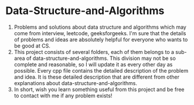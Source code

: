 # Data-Structure-and-Algorithms
1. Problems and solutions about data structure and algorithms which may come from interview, leetcode, geeksforgeeks. I'm sure that the details of problems and ideas are absolutely helpful for everyone who wants to be good at CS.
2. This project consists of several folders, each of them belongs to a sub-area of data-structure-and-algorithms. This division may not be so complete and reasonable, so I will update it as every other day as possible. Every cpp file contains the detailed description of the problem and idea. It is these detailed description that are different from other explanations about data-structure-and-algorithms.
3. In short, wish you learn something useful from this project and be free to contact with me if any problem exists!
